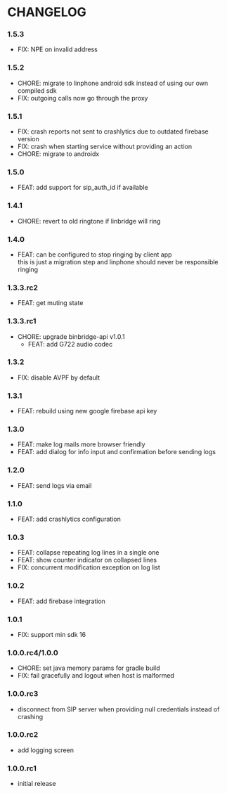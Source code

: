 # CHANGELOG
### 1.5.3
- FIX: NPE on invalid address

### 1.5.2
- CHORE: migrate to linphone android sdk instead of using our own compiled sdk
- FIX: outgoing calls now go through the proxy 

### 1.5.1
- FIX: crash reports not sent to crashlytics due to outdated firebase version
- FIX: crash when starting service without providing an action
- CHORE: migrate to androidx

### 1.5.0
- FEAT: add support for sip_auth_id if available

### 1.4.1
- CHORE: revert to old ringtone if linbridge will ring

### 1.4.0
- FEAT: can be configured to stop ringing by client app \
this is just a migration step and linphone should never be responsible ringing

### 1.3.3.rc2
- FEAT: get muting state

### 1.3.3.rc1
- CHORE: upgrade binbridge-api v1.0.1
  - FEAT: add G722 audio codec

### 1.3.2
- FIX: disable AVPF by default

### 1.3.1
- FEAT: rebuild using new google firebase api key

### 1.3.0
- FEAT: make log mails more browser friendly
- FEAT: add dialog for info input and confirmation before sending logs

### 1.2.0
- FEAT: send logs via email

### 1.1.0
- FEAT: add crashlytics configuration

### 1.0.3
- FEAT: collapse repeating log lines in a single one
- FEAT: show counter indicator on collapsed lines
- FIX: concurrent modification exception on log list

### 1.0.2
- FEAT: add firebase integration

### 1.0.1
- FIX: support min sdk 16

### 1.0.0.rc4/1.0.0
- CHORE: set java memory params for gradle build
- FIX: fail gracefully and logout when host is malformed

### 1.0.0.rc3
- disconnect from SIP server when providing null credentials instead of crashing

### 1.0.0.rc2
- add logging screen

### 1.0.0.rc1
- initial release